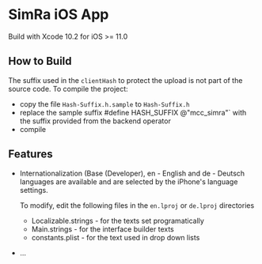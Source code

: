 # SimRa iOS App

Build with Xcode 10.2 for iOS >= 11.0

## How to Build

The suffix used in the `clientHash` to protect the upload is not part of the source code. 
To compile the project:

- copy the file `Hash-Suffix.h.sample` to `Hash-Suffix.h`
- replace the sample suffix #define HASH_SUFFIX @"mcc_simra"` with the suffix provided from the backend operator
- compile


## Features

- Internationalization (Base (Developer), en - English and de - Deutsch languages are available and are selected
  by the iPhone's language settings.
  
  To modify, edit the following files in the `en.lproj` or `de.lproj` directories
  - Localizable.strings - for the texts set programatically
  - Main.strings - for the interface builder texts
  - constants.plist - for the text used in drop down lists

- ...

